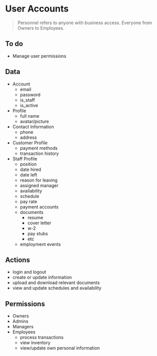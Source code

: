 # User Accounts

> Personnel refers to anyone with business access. Everyone from Owners to Employees.

## To do

- Manage user permissions 

## Data

- Account
    - email
    - password
    - is_staff
    - is_active
- Profile
    - full name
    - avatar/picture
- Contact Information
    - phone
    - address
- Customer Profile
    - payment methods
    - transaction history
- Staff Profile
    - position
    - date hired
    - date left
    - reason for leaving
    - assigned manager
    - availability
    - schedule
    - pay rate
    - payment accounts
    - documents
        - resume
        - cover letter
        - w-2 
        - pay stubs
        - etc
    - employment events

## Actions

- login and logout
- create or update information
- upload and download relevant documents
- view and update schedules and availability

## Permissions

- Owners
- Admins
- Managers
- Employees
    - process transactions
    - view inventory
    - view/update own personal information